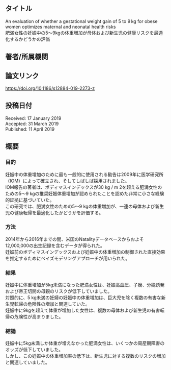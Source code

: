 ## タイトル
An evaluation of whether a gestational weight gain of 5 to 9 kg for obese women optimizes maternal and neonatal health risks  
肥満女性の妊娠中の5～9kgの体重増加が母体および新生児の健康リスクを最適化するかどうかの評価

## 著者/所属機関

## 論文リンク
https://doi.org/10.1186/s12884-019-2273-z

## 投稿日付
Received: 17 January 2019  
Accepted: 31 March 2019  
Published: 11 April 2019

## 概要
### 目的
妊娠中の体重増加のために最も一般的に使用される勧告は2009年に医学研究所（IOM）によって確立され、そしてしばしば採用されました。  
IOM報告の著者は、ボディマスインデックスが30 kg / m 2を超える肥満女性のための5〜9 kgの推奨妊娠体重増加が認められたことを認めた非常に小さな経験的証拠に基づいていた。  
この研究では、肥満女性のための5〜9 kgの体重増加が、一連の母体および新生児の健康転帰を最適化したかどうかを評価する。

### 方法
2014年から2016年までの間、米国のNatalityデータベースからおよそ12,000,000の出生記録を含むデータが得られた。  
妊娠前のボディマスインデックスおよび妊娠中の体重増加の制御された直接効果を推定するためにベイズモデリングアプローチが用いられた。

### 結果
妊娠中に体重増加が5kg未満になった肥満女性は、妊娠高血圧、子癇、分娩誘発および帝王切開の母親のリスクが低下していました。  
対照的に、5 kg未満の妊婦の妊娠中の体重増加は、巨大児を除く複数の有害な新生児転帰の危険性の増加と関連していた。  
妊娠中に9kgを超えて体重が増加した女性は、複数の母体および新生児の有害転帰の危険性が高まりました。

### 結論
妊娠中に5kg未満しか体重が増えなかった肥満女性は、いくつかの周産期障害のオッズが低下していました。  
しかし、この妊娠中の体重増加率の低下は、新生児に対する複数のリスクの増加と関連していました。
